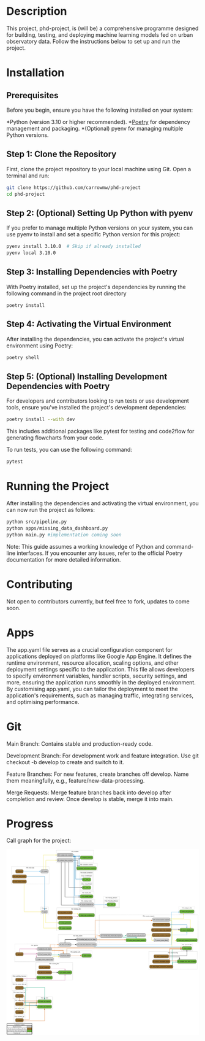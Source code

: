 # Description
This project, phd-project, is (will be) a comprehensive programme designed for building, testing, and deploying machine learning models fed on urban observatory data. Follow the instructions below to set up and run the project.

# Installation

## Prerequisites
Before you begin, ensure you have the following installed on your system:

*Python (version 3.10 or higher recommended).
*[Poetry](https://python-poetry.org/docs/) for dependency management and packaging.
*(Optional) pyenv for managing multiple Python versions.

## Step 1: Clone the Repository
First, clone the project repository to your local machine using Git. Open a terminal and run:

```sh
git clone https://github.com/carrowmw/phd-project
cd phd-project
```

## Step 2: (Optional) Setting Up Python with pyenv
If you prefer to manage multiple Python versions on your system, you can use pyenv to install and set a specific Python version for this project:

```sh
pyenv install 3.10.0  # Skip if already installed
pyenv local 3.10.0
```

## Step 3: Installing Dependencies with Poetry
With Poetry installed, set up the project's dependencies by running the following command in the project root directory

```
poetry install
```

## Step 4: Activating the Virtual Environment
After installing the dependencies, you can activate the project's virtual environment using Poetry:

```sh
poetry shell
```

## Step 5: (Optional) Installing Development Dependencies with Poetry
For developers and contributors looking to run tests or use development tools, ensure you've installed the project's development dependencies:

```sh
poetry install --with dev
```

This includes additional packages like pytest for testing and code2flow for generating flowcharts from your code.

To run tests, you can use the following command:

```sh
pytest
```

# Running the Project
After installing the dependencies and activating the virtual environment, you can now run the project as follows:


```sh
python src/pipeline.py
python apps/missing_data_dashboard.py
python main.py #implementation coming soon
```

Note: This guide assumes a working knowledge of Python and command-line interfaces. If you encounter any issues, refer to the official Poetry documentation for more detailed information.

# Contributing
Not open to contributors currently, but feel free to fork, updates to come soon.

# Apps
The app.yaml file serves as a crucial configuration component for applications deployed on platforms like Google App Engine. It defines the runtime environment, resource allocation, scaling options, and other deployment settings specific to the application. This file allows developers to specify environment variables, handler scripts, security settings, and more, ensuring the application runs smoothly in the deployed environment. By customising app.yaml, you can tailor the deployment to meet the application's requirements, such as managing traffic, integrating services, and optimising performance.

# Git
Main Branch: Contains stable and production-ready code.

Development Branch: For development work and feature integration. Use git checkout -b develop to create and switch to it.

Feature Branches: For new features, create branches off develop. Name them meaningfully, e.g., feature/new-data-processing.

Merge Requests: Merge feature branches back into develop after completion and review. Once develop is stable, merge it into main.

# Progress

Call graph for the project:

![image](/docs/pipeline_flowchart.png)